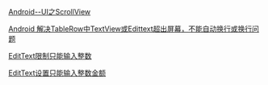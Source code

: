 [Android--UI之ScrollView](https://www.cnblogs.com/plokmju/p/android_ScrollView.html)

[Android 解决TableRow中TextView或Edittext超出屏幕，不能自动换行或换行问题](https://blog.csdn.net/fan7983377/article/details/52054333)

[EditText限制只能输入整数](https://blog.csdn.net/a872822645/article/details/51741975)

[EditText设置只能输入整数金额](https://blog.csdn.net/youjia29/article/details/78271365)